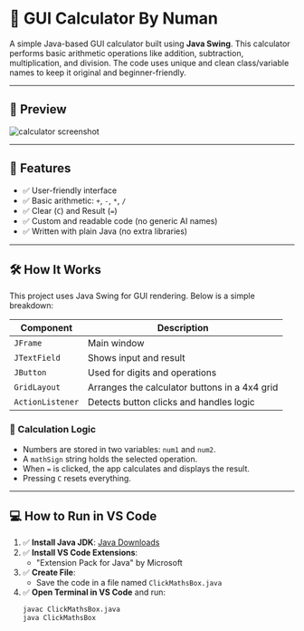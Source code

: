 # 🧮 GUI Calculator By Numan

A simple Java-based GUI calculator built using **Java Swing**. This calculator performs basic arithmetic operations like addition, subtraction, multiplication, and division. The code uses unique and clean class/variable names to keep it original and beginner-friendly.

---

## 📸 Preview

![calculator screenshot](https://via.placeholder.com/300x400?text=GUI+Calculator+By+Numan)

---

## 🚀 Features

- ✅ User-friendly interface
- ✅ Basic arithmetic: `+`, `-`, `*`, `/`
- ✅ Clear (`C`) and Result (`=`)
- ✅ Custom and readable code (no generic AI names)
- ✅ Written with plain Java (no extra libraries)

---

## 🛠 How It Works

This project uses Java Swing for GUI rendering. Below is a simple breakdown:

| Component | Description |
|----------|-------------|
| `JFrame` | Main window |
| `JTextField` | Shows input and result |
| `JButton` | Used for digits and operations |
| `GridLayout` | Arranges the calculator buttons in a 4x4 grid |
| `ActionListener` | Detects button clicks and handles logic |

### 🔄 Calculation Logic
- Numbers are stored in two variables: `num1` and `num2`.
- A `mathSign` string holds the selected operation.
- When `=` is clicked, the app calculates and displays the result.
- Pressing `C` resets everything.

---

## 💻 How to Run in VS Code

1. ✅ **Install Java JDK**: [Java Downloads](https://www.oracle.com/java/technologies/javase-downloads.html)
2. ✅ **Install VS Code Extensions**:
   - "Extension Pack for Java" by Microsoft
3. ✅ **Create File**:
   - Save the code in a file named `ClickMathsBox.java`
4. ✅ **Open Terminal in VS Code** and run:
   ```bash
   javac ClickMathsBox.java
   java ClickMathsBox
